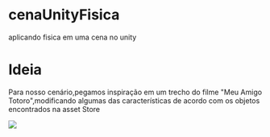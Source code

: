 # cenaUnityFisica
aplicando fisica em uma cena no unity
<h1>Ideia</h1>
<p>Para nosso cenário,pegamos inspiração em um trecho do filme "Meu Amigo Totoro",modificando algumas das características de acordo com os objetos encontrados na asset Store</p>

<img src="JustaSab/cenaUnityFisica/imgs/totorinho.png">
